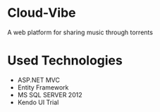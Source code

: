 Cloud-Vibe
==========

A web platform for sharing music through torrents

Used Technologies
=================

* ASP.NET MVC
* Entity Framework
* MS SQL SERVER 2012
* Kendo UI Trial
